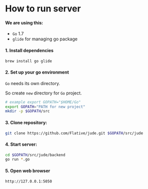 # How to run server

#### We are using this:

- `Go` 1.7
- `glide` for managing go package

#### 1. Install dependencies

```bash
brew install go glide
```

#### 2. Set up your go environment

`Go` needs its own directory.

So create `new` directory for `Go` project.

```bash
# example export GOPATH="$HOME/Go"
export GOPATH="PATH for new project"
mkdir -p $GOPATH/src
```

#### 3. Clone repository:

```bash
git clone https://github.com/Flative/jude.git $GOPATH/src/jude
```

#### 4. Start server:

```bash
cd $GOPATH/src/jude/backend
go run *.go
```

#### 5. Open web browser

`http://127.0.0.1:5050`

